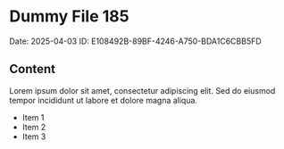 # Dummy File 185

Date: 2025-04-03
ID: E108492B-89BF-4246-A750-BDA1C6CBB5FD

## Content

Lorem ipsum dolor sit amet, consectetur adipiscing elit.
Sed do eiusmod tempor incididunt ut labore et dolore magna aliqua.

* Item 1
* Item 2
* Item 3
